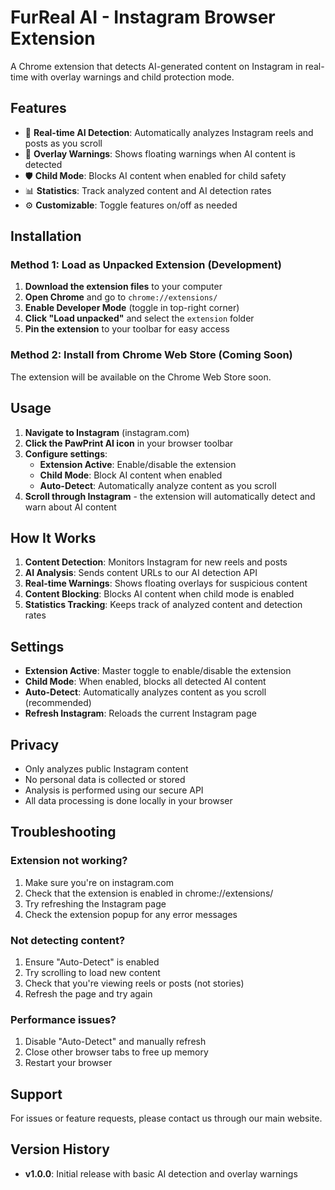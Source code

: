 # FurReal AI - Instagram Browser Extension

A Chrome extension that detects AI-generated content on Instagram in real-time with overlay warnings and child protection mode.

## Features

- 🤖 **Real-time AI Detection**: Automatically analyzes Instagram reels and posts as you scroll
- 🚨 **Overlay Warnings**: Shows floating warnings when AI content is detected
- 🛡️ **Child Mode**: Blocks AI content when enabled for child safety
- 📊 **Statistics**: Track analyzed content and AI detection rates
- ⚙️ **Customizable**: Toggle features on/off as needed

## Installation

### Method 1: Load as Unpacked Extension (Development)

1. **Download the extension files** to your computer
2. **Open Chrome** and go to `chrome://extensions/`
3. **Enable Developer Mode** (toggle in top-right corner)
4. **Click "Load unpacked"** and select the `extension` folder
5. **Pin the extension** to your toolbar for easy access

### Method 2: Install from Chrome Web Store (Coming Soon)

The extension will be available on the Chrome Web Store soon.

## Usage

1. **Navigate to Instagram** (instagram.com)
2. **Click the PawPrint AI icon** in your browser toolbar
3. **Configure settings**:
   - **Extension Active**: Enable/disable the extension
   - **Child Mode**: Block AI content when enabled
   - **Auto-Detect**: Automatically analyze content as you scroll
4. **Scroll through Instagram** - the extension will automatically detect and warn about AI content

## How It Works

1. **Content Detection**: Monitors Instagram for new reels and posts
2. **AI Analysis**: Sends content URLs to our AI detection API
3. **Real-time Warnings**: Shows floating overlays for suspicious content
4. **Content Blocking**: Blocks AI content when child mode is enabled
5. **Statistics Tracking**: Keeps track of analyzed content and detection rates

## Settings

- **Extension Active**: Master toggle to enable/disable the extension
- **Child Mode**: When enabled, blocks all detected AI content
- **Auto-Detect**: Automatically analyzes content as you scroll (recommended)
- **Refresh Instagram**: Reloads the current Instagram page

## Privacy

- Only analyzes public Instagram content
- No personal data is collected or stored
- Analysis is performed using our secure API
- All data processing is done locally in your browser

## Troubleshooting

### Extension not working?
1. Make sure you're on instagram.com
2. Check that the extension is enabled in chrome://extensions/
3. Try refreshing the Instagram page
4. Check the extension popup for any error messages

### Not detecting content?
1. Ensure "Auto-Detect" is enabled
2. Try scrolling to load new content
3. Check that you're viewing reels or posts (not stories)
4. Refresh the page and try again

### Performance issues?
1. Disable "Auto-Detect" and manually refresh
2. Close other browser tabs to free up memory
3. Restart your browser

## Support

For issues or feature requests, please contact us through our main website.

## Version History

- **v1.0.0**: Initial release with basic AI detection and overlay warnings
